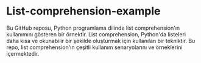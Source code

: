 # List-comprehension-example
 Bu GitHub reposu, Python programlama dilinde list comprehension'ın kullanımını gösteren bir örnektir. List comprehension, Python'da listeleri daha kısa ve okunabilir bir şekilde oluşturmak için kullanılan bir tekniktir. Bu repo, list comprehension'ın çeşitli kullanım senaryolarını ve örneklerini içermektedir.
